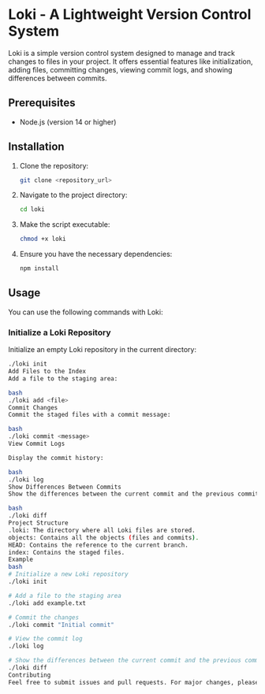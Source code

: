 # Loki - A Lightweight Version Control System

Loki is a simple version control system designed to manage and track changes to files in your project. It offers essential features like initialization, adding files, committing changes, viewing commit logs, and showing differences between commits.

## Prerequisites

- Node.js (version 14 or higher)

## Installation

1. Clone the repository:
    ```bash
    git clone <repository_url>
    ```
2. Navigate to the project directory:
    ```bash
    cd loki
    ```
3. Make the script executable:
    ```bash
    chmod +x loki
    ```
4. Ensure you have the necessary dependencies:
    ```bash
    npm install
    ```

## Usage

You can use the following commands with Loki:

### Initialize a Loki Repository

Initialize an empty Loki repository in the current directory:
```bash
./loki init
Add Files to the Index
Add a file to the staging area:

bash
./loki add <file>
Commit Changes
Commit the staged files with a commit message:

bash
./loki commit <message>
View Commit Logs

Display the commit history:

bash
./loki log
Show Differences Between Commits
Show the differences between the current commit and the previous commit:

bash
./loki diff
Project Structure
.loki: The directory where all Loki files are stored.
objects: Contains all the objects (files and commits).
HEAD: Contains the reference to the current branch.
index: Contains the staged files.
Example
bash
# Initialize a new Loki repository
./loki init

# Add a file to the staging area
./loki add example.txt

# Commit the changes
./loki commit "Initial commit"

# View the commit log
./loki log

# Show the differences between the current commit and the previous commit
./loki diff
Contributing
Feel free to submit issues and pull requests. For major changes, please open an issue first to discuss what you would like to change.